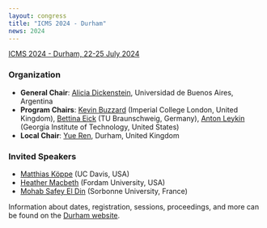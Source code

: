 ```yaml
---
layout: congress
title: "ICMS 2024 - Durham"
news: 2024
---
```

[ICMS 2024 - Durham, 22-25 July 2024](https://maths.dur.ac.uk/icms2024)

### Organization
* **General Chair**: [Alicia Dickenstein](https://mate.dm.uba.ar/~alidick), Universidad de Buenos Aires, Argentina
* **Program Chairs**: [Kevin Buzzard](https://www.imperial.ac.uk/people/k.buzzard) (Imperial College London, United Kingdom), [Bettina Eick](http://www.iaa.tu-bs.de/beick) (TU Braunschweig, Germany), [Anton Leykin](https://antonleykin.math.gatech.edu) (Georgia Institute of Technology, United States)
* **Local Chair**: [Yue Ren](https://www.yueren.de), Durham, United Kingdom

### Invited Speakers
* [Matthias Köppe](https://www.math.ucdavis.edu/~mkoeppe/) (UC Davis, USA)
* [Heather Macbeth](https://faculty.fordham.edu/hmacbeth1/) (Fordam University, USA)
* [Mohab Safey El Din](https://www-polsys.lip6.fr/~safey/) (Sorbonne University, France)

Information about dates, registration, sessions, proceedings, and more can be found on the [Durham website](https://maths.dur.ac.uk/icms2024/ICMS2024.html).
